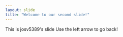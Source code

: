 ```yaml
---
layout: slide
title: "Welcome to our second slide!"
---
```

This is josv5389's slide
Use the left arrow to go back!